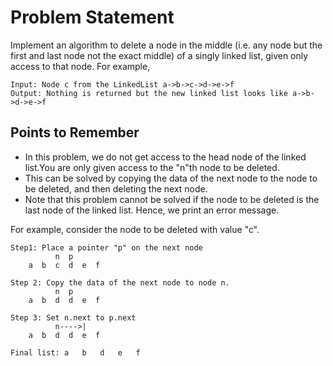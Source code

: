 # Problem Statement

Implement an algorithm to delete a node in the middle (i.e. any node but the first and last node not the exact middle) of a singly linked list, given only access to that node.
For example,

    Input: Node c from the LinkedList a->b->c->d->e->f
    Output: Nothing is returned but the new linked list looks like a->b->d->e->f

## Points to Remember

* In this problem, we do not get access to the head node of the linked list.You are only given access to the "n"th node to be deleted.
* This can be solved by copying the data of the next node to the node to be deleted, and then deleting the next node.
* Note that this problem cannot be solved if the node to be deleted is the last node of the linked list. Hence, we print an error message.

For example, consider the node to be deleted with value "c".

    
    Step1: Place a pointer "p" on the next node
              n  p
        a  b  c  d  e  f

    Step 2: Copy the data of the next node to node n.
              n  p
        a  b  d  d  e  f

    Step 3: Set n.next to p.next
              n---->| 
        a  b  d  d  e  f

    Final list: a   b   d   e   f
